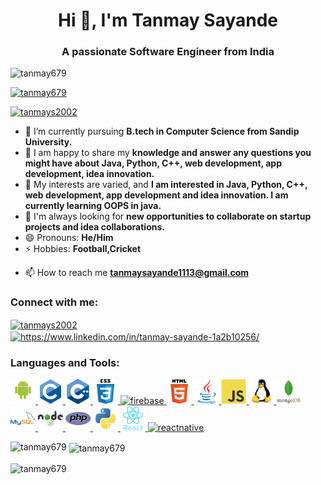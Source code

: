 <h1 align="center">Hi 👋, I'm Tanmay Sayande</h1>
<h3 align="center">A passionate Software Engineer from India</h3>

<p align="left"> <img src="https://komarev.com/ghpvc/?username=tanmay679&label=Profile%20views&color=0e75b6&style=flat" alt="tanmay679" /> </p>

<p align="left"> <a href="https://github.com/ryo-ma/github-profile-trophy"><img src="https://github-profile-trophy.vercel.app/?username=tanmay679" alt="tanmay679" /></a> </p>

<p align="left"> <a href="https://twitter.com/tanmays2002" target="blank"><img src="https://img.shields.io/twitter/follow/tanmays2002?logo=twitter&style=for-the-badge" alt="tanmays2002" /></a> </p>

* 🔭 I’m currently pursuing **B.tech in Computer Science from Sandip University.**
* 💬 I am happy to share my **knowledge and answer any questions you might have about Java, Python, C++, web development, app development, idea innovation.**
* 🌱 My interests are varied, and **I am interested in Java, Python, C++, web development, app development and idea innovation. I am currently learning OOPS in java.**
* 👯 I'm always looking for **new opportunities to collaborate on startup projects and idea collaborations.**
* 😄 Pronouns: **He/Him**
* ⚡ Hobbies: **Football,Cricket**

- 📫 How to reach me **tanmaysayande1113@gmail.com**

<h3 align="left">Connect with me:</h3>
<p align="left">
<a href="https://twitter.com/tanmays2002" target="blank"><img align="center" src="https://raw.githubusercontent.com/rahuldkjain/github-profile-readme-generator/master/src/images/icons/Social/twitter.svg" alt="tanmays2002" height="30" width="40" /></a>
<a href="https://linkedin.com/in/https://www.linkedin.com/in/tanmay-sayande-1a2b10256/" target="blank"><img align="center" src="https://raw.githubusercontent.com/rahuldkjain/github-profile-readme-generator/master/src/images/icons/Social/linked-in-alt.svg" alt="https://www.linkedin.com/in/tanmay-sayande-1a2b10256/" height="30" width="40" /></a>
</p>

<h3 align="left">Languages and Tools:</h3>
<p align="left"> <a href="https://developer.android.com" target="_blank" rel="noreferrer"> <img src="https://raw.githubusercontent.com/devicons/devicon/master/icons/android/android-original-wordmark.svg" alt="android" width="40" height="40"/> </a> <a href="https://www.cprogramming.com/" target="_blank" rel="noreferrer"> <img src="https://raw.githubusercontent.com/devicons/devicon/master/icons/c/c-original.svg" alt="c" width="40" height="40"/> </a> <a href="https://www.w3schools.com/cpp/" target="_blank" rel="noreferrer"> <img src="https://raw.githubusercontent.com/devicons/devicon/master/icons/cplusplus/cplusplus-original.svg" alt="cplusplus" width="40" height="40"/> </a> <a href="https://www.w3schools.com/css/" target="_blank" rel="noreferrer"> <img src="https://raw.githubusercontent.com/devicons/devicon/master/icons/css3/css3-original-wordmark.svg" alt="css3" width="40" height="40"/> </a> <a href="https://firebase.google.com/" target="_blank" rel="noreferrer"> <img src="https://www.vectorlogo.zone/logos/firebase/firebase-icon.svg" alt="firebase" width="40" height="40"/> </a> <a href="https://www.w3.org/html/" target="_blank" rel="noreferrer"> <img src="https://raw.githubusercontent.com/devicons/devicon/master/icons/html5/html5-original-wordmark.svg" alt="html5" width="40" height="40"/> </a> <a href="https://www.java.com" target="_blank" rel="noreferrer"> <img src="https://raw.githubusercontent.com/devicons/devicon/master/icons/java/java-original.svg" alt="java" width="40" height="40"/> </a> <a href="https://developer.mozilla.org/en-US/docs/Web/JavaScript" target="_blank" rel="noreferrer"> <img src="https://raw.githubusercontent.com/devicons/devicon/master/icons/javascript/javascript-original.svg" alt="javascript" width="40" height="40"/> </a> <a href="https://www.linux.org/" target="_blank" rel="noreferrer"> <img src="https://raw.githubusercontent.com/devicons/devicon/master/icons/linux/linux-original.svg" alt="linux" width="40" height="40"/> </a> <a href="https://www.mongodb.com/" target="_blank" rel="noreferrer"> <img src="https://raw.githubusercontent.com/devicons/devicon/master/icons/mongodb/mongodb-original-wordmark.svg" alt="mongodb" width="40" height="40"/> </a> <a href="https://www.mysql.com/" target="_blank" rel="noreferrer"> <img src="https://raw.githubusercontent.com/devicons/devicon/master/icons/mysql/mysql-original-wordmark.svg" alt="mysql" width="40" height="40"/> </a> <a href="https://nodejs.org" target="_blank" rel="noreferrer"> <img src="https://raw.githubusercontent.com/devicons/devicon/master/icons/nodejs/nodejs-original-wordmark.svg" alt="nodejs" width="40" height="40"/> </a> <a href="https://www.php.net" target="_blank" rel="noreferrer"> <img src="https://raw.githubusercontent.com/devicons/devicon/master/icons/php/php-original.svg" alt="php" width="40" height="40"/> </a> <a href="https://www.python.org" target="_blank" rel="noreferrer"> <img src="https://raw.githubusercontent.com/devicons/devicon/master/icons/python/python-original.svg" alt="python" width="40" height="40"/> </a> <a href="https://reactjs.org/" target="_blank" rel="noreferrer"> <img src="https://raw.githubusercontent.com/devicons/devicon/master/icons/react/react-original-wordmark.svg" alt="react" width="40" height="40"/> </a> <a href="https://reactnative.dev/" target="_blank" rel="noreferrer"> <img src="https://reactnative.dev/img/header_logo.svg" alt="reactnative" width="40" height="40"/> </a> </p>

<p><img align="left" src="https://github-readme-stats.vercel.app/api/top-langs?username=tanmay679&show_icons=true&locale=en&layout=compact" alt="tanmay679" /></p>

<p>&nbsp;<img align="center" src="https://github-readme-stats.vercel.app/api?username=tanmay679&show_icons=true&locale=en" alt="tanmay679" /></p>

<p><img align="center" src="https://github-readme-streak-stats.herokuapp.com/?user=tanmay679&" alt="tanmay679" /></p>
